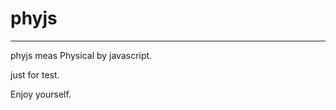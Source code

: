# phyjs
-----------------------

phyjs meas Physical by javascript.

just for test.

Enjoy yourself.